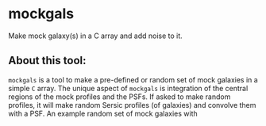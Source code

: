 mockgals
=========

Make mock galaxy(s) in a C array and add noise to it.

About this tool:
------------
`mockgals` is a tool to make a pre-defined or random
set of mock galaxies in a simple `C` array. The unique
aspect of `mockgals` is integration of the central regions
of the mock profiles and the PSFs. If asked to make random
profiles, it will make random Sersic profiles (of galaxies) 
and convolve them with a PSF. An example random set of
mock galaxies with 
